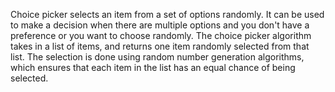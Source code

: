 Choice picker selects an item from a set of options randomly. It can be used to make a decision when there are multiple options and you don't have a preference or you want to choose randomly. The choice picker algorithm takes in a list of items, and returns one item randomly selected from that list. The selection is done using random number generation algorithms, which ensures that each item in the list has an equal chance of being selected.

